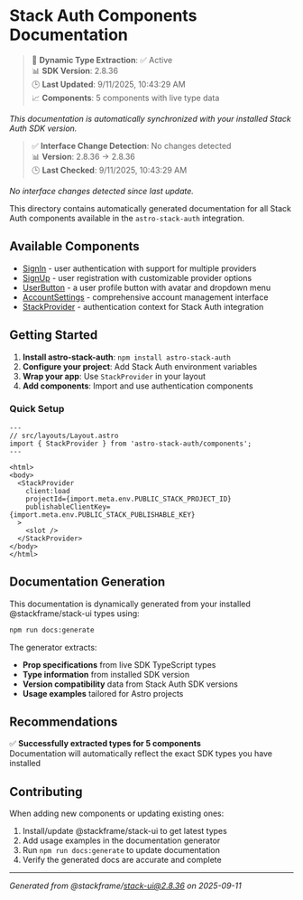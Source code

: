 # Stack Auth Components Documentation

> 🔄 **Dynamic Type Extraction**: ✅ Active  
> 📊 **SDK Version**: 2.8.36  
> 🕒 **Last Updated**: 9/11/2025, 10:43:29 AM  
> 📈 **Components**: 5 components with live type data

*This documentation is automatically synchronized with your installed Stack Auth SDK version.*

> ✅ **Interface Change Detection**: No changes detected  
> 📊 **Version**: 2.8.36 → 2.8.36  
> 🕒 **Last Checked**: 9/11/2025, 10:43:29 AM

*No interface changes detected since last update.*

This directory contains automatically generated documentation for all Stack Auth components available in the `astro-stack-auth` integration.

## Available Components

- [SignIn](./signin.md) - user authentication with support for multiple providers
- [SignUp](./signup.md) - user registration with customizable provider options
- [UserButton](./userbutton.md) - a user profile button with avatar and dropdown menu
- [AccountSettings](./accountsettings.md) - comprehensive account management interface
- [StackProvider](./stackprovider.md) - authentication context for Stack Auth integration

## Getting Started

1. **Install astro-stack-auth**: `npm install astro-stack-auth`
2. **Configure your project**: Add Stack Auth environment variables
3. **Wrap your app**: Use `StackProvider` in your layout
4. **Add components**: Import and use authentication components

### Quick Setup

```astro
---
// src/layouts/Layout.astro
import { StackProvider } from 'astro-stack-auth/components';
---

<html>
<body>
  <StackProvider 
    client:load
    projectId={import.meta.env.PUBLIC_STACK_PROJECT_ID}
    publishableClientKey={import.meta.env.PUBLIC_STACK_PUBLISHABLE_KEY}
  >
    <slot />
  </StackProvider>
</body>
</html>
```

## Documentation Generation

This documentation is dynamically generated from your installed @stackframe/stack-ui types using:

```bash
npm run docs:generate
```

The generator extracts:
- **Prop specifications** from live SDK TypeScript types
- **Type information** from installed SDK version
- **Version compatibility** data from Stack Auth SDK versions
- **Usage examples** tailored for Astro projects


## Recommendations

✅ **Successfully extracted types for 5 components**  
Documentation will automatically reflect the exact SDK types you have installed



## Contributing

When adding new components or updating existing ones:

1. Install/update @stackframe/stack-ui to get latest types
2. Add usage examples in the documentation generator
3. Run `npm run docs:generate` to update documentation
4. Verify the generated docs are accurate and complete

---

*Generated from @stackframe/stack-ui@2.8.36 on 2025-09-11*
